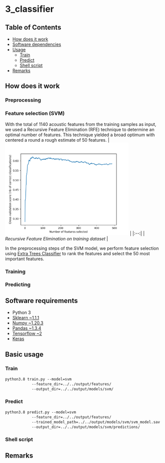 # 3_classifier

## Table of Contents

- [How does it work](#how-does-it-work)
- [Software dependencies](#software-requirements)
- [Usage](#basic-usage)
    - [Train](#train)
    - [Predict](#predict)
    - [Shell script](#shell-script)
- [Remarks](#remarks)

## How does it work

### Preprocessing

### Feature selection (SVM)
With the total of 1140 acoustic features from the training samples as input, we used a Recursive Feature Elimination (RFE) technique to determine an optimal number of features. This technique yielded a broad optimum with centered a round a rough estimate of 50 features.
| <img src="/output/results/RFE.png" width="400" /> | 
|:--:| 
| *Recursive Feature Elimination on training dataset* |

In the preprocessing steps of the SVM model, we perform feature selection using [Extra Trees Classifier](https://scikit-learn.org/stable/modules/generated/sklearn.ensemble.ExtraTreesClassifier.html) to rank the features and select the 50 most important features.


### Training


### Predicting



## Software requirements

- Python 3
- [Sklearn ~1.1.1](https://scikit-learn.org/)
- [Numpy ~1.20.3](https://numpy.org/)
- [Pandas ~1.3.4](https://pandas.pydata.org)
- [Tensorflow ~2](https://www.tensorflow.org)
- [Keras](https://keras.io/)


## Basic usage


### Train

```
python3.8 train.py --model=svm
            --feature_dir=../../output/features/
            --output_dir=../../output/models/svm/
```

### Predict

```
python3.8 predict.py --model=svm
            --feature_dir=../../output/features/
            --trained_model_path=../../output/models/svm/svm_model.sav
            --output_dir=../../output/models/svm/predictions/
```


### Shell script


## Remarks



